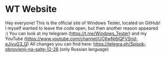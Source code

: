 # WT Website
Hey everyone! This is the official site of Windows Tester, located on GitHub! I myself wanted to leave the code open, but then another reason appeared :) You can look at my telegram (https://t.me/Windows_Tester) and my YouTube (https://www.youtube.com/channel/UC6wNi6iQFVSnd-eJivuG3_Q)
All changes you can find here: https://telegra.ph/Spisok-obnovlenij-na-sajte-12-26 (only Russian language)
